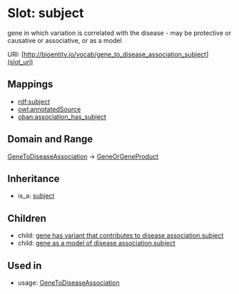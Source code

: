 # Slot: subject


gene in which variation is correlated with the disease - may be protective or causative or associative, or as a model

URI: [http://bioentity.io/vocab/gene_to_disease_association_subject](slot_uri)
## Mappings

 * [rdf:subject](http://purl.obolibrary.org/obo/rdf_subject)
 * [owl:annotatedSource](http://purl.obolibrary.org/obo/owl_annotatedSource)
 * [oban:association_has_subject](http://purl.obolibrary.org/obo/oban_association_has_subject)
## Domain and Range

[GeneToDiseaseAssociation](GeneToDiseaseAssociation.md) -> [GeneOrGeneProduct](GeneOrGeneProduct.md)
## Inheritance

 *  is_a: [subject](subject.md)
## Children

 *  child: [gene has variant that contributes to disease association.subject](gene_has_variant_that_contributes_to_disease_association_subject.md)
 *  child: [gene as a model of disease association.subject](gene_as_a_model_of_disease_association_subject.md)
## Used in

 *  usage: [GeneToDiseaseAssociation](GeneToDiseaseAssociation.md)
